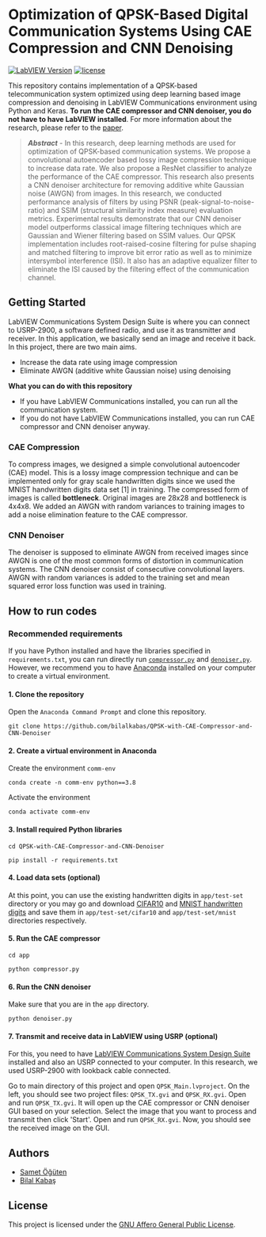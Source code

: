 # Optimization of QPSK-Based Digital Communication Systems Using CAE Compression and CNN Denoising

[![LabVIEW Version](https://img.shields.io/badge/LabVIEW-Comms%202.0-%234285F4?style=flat-square)](https://www.ni.com/en-tr/support/downloads/software-products/download.labview-communications-system-design-suite.html#306816)
[![license](https://img.shields.io/badge/license-AGPL%203.0-%23F65314?style=flat-square)](LICENSE)

This repository contains implementation of a QPSK-based telecommunication system optimized using deep learning based image compression and denoising in LabVIEW Communications environment using Python and Keras. **To run the CAE compressor and CNN denoiser, you do not have to have LabVIEW installed**. For more information about the research, please refer to the [paper]().

> ***Abstract*** - In this research, deep learning methods are used for optimization of QPSK-based communication systems. We propose a convolutional autoencoder based lossy image compression technique to increase data rate. We also propose a ResNet classifier to analyze the performance of the CAE compressor. This research also presents a CNN denoiser architecture for removing additive white Gaussian noise (AWGN) from images. In this research, we conducted performance analysis of filters by using PSNR (peak-signal-to-noise-ratio) and SSIM (structural similarity index measure) evaluation metrics. Experimental results demonstrate that our CNN denoiser model outperforms classical image filtering techniques which are Gaussian and Wiener filtering based on SSIM values. Our QPSK implementation includes root-raised-cosine filtering for pulse shaping and matched filtering to improve bit error ratio as well as to minimize intersymbol interference (ISI). It also has an adaptive equalizer filter to eliminate the ISI caused by the filtering effect of the communication channel.

## Getting Started

LabVIEW Communications System Design Suite is where you can connect to USRP-2900, a software defined radio, and use it as transmitter and receiver. In this application, we basically send an image and receive it back. In this project, there are two main aims.

- Increase the data rate using image compression
- Eliminate AWGN (additive white Gaussian noise) using denoising

**What you can do with this repository**

- If you have LabVIEW Communications installed, you can run all the communication system.
- If you do not have LabVIEW Communications installed, you can run CAE compressor and CNN denoiser anyway.

### CAE Compression

To compress images, we designed a simple convolutional autoencoder (CAE) model. This is a lossy image compression technique and can be implemented only for gray scale handwritten digits since we used the MNIST handwritten digits data set [1] in training. The compressed form of images is called **bottleneck**. Original images are 28x28 and bottleneck is 4x4x8. We added an AWGN with random variances to training images to add a noise elimination feature to the CAE compressor. 

### CNN Denoiser

The denoiser is supposed to eliminate AWGN from received images since AWGN is one of the most common forms of distortion in communication systems. The CNN denoiser consist of consecutive convolutional layers. AWGN with random variances is added to the training set and mean squared error loss function was used in training.

## How to run codes

### Recommended requirements

If you have Python installed and have the libraries specified in `requirements.txt`, you can run directly run [`compressor.py`](app) and [`denoiser.py`](app). However, we recommend you to have [Anaconda](https://www.anaconda.com/products/individual) installed on your computer to create a virtual environment.

#### 1. Clone the repository

Open the `Anaconda Command Prompt` and clone this repository.

```
git clone https://github.com/bilalkabas/QPSK-with-CAE-Compressor-and-CNN-Denoiser
```

#### 2. Create a virtual environment in Anaconda

Create the environment `comm-env`

```
conda create -n comm-env python==3.8
```

Activate the environment


```
conda activate comm-env
```

#### 3. Install required Python libraries

```
cd QPSK-with-CAE-Compressor-and-CNN-Denoiser

pip install -r requirements.txt
```

#### 4. Load data sets (optional)

At this point, you can use the existing handwritten digits in `app/test-set` directory or you may go and download [CIFAR10](https://www.cs.toronto.edu/~kriz/cifar.html) and [MNIST handwritten digits](http://yann.lecun.com/exdb/mnist/) and save them in `app/test-set/cifar10` and `app/test-set/mnist` directories respectively.

#### 5. Run the CAE compressor

```
cd app

python compressor.py
```

#### 6. Run the CNN denoiser

Make sure that you are in the `app` directory.

```
python denoiser.py
```

#### 7. Transmit and receive data in LabVIEW using USRP (optional)

For this, you need to have [LabVIEW Communications System Design Suite](https://www.ni.com/en-tr/support/downloads/software-products/download.labview-communications-system-design-suite.html#306816) installed and also an USRP connected to your computer. In this research, we used USRP-2900 with lookback cable connected.

Go to main directory of this project and open `QPSK_Main.lvproject`. On the left, you should see two project files: `QPSK_TX.gvi` and `QPSK_RX.gvi`. Open and run `QPSK_TX.gvi`. It will open up the CAE compressor or CNN denoiser GUI based on your selection. Select the image that you want to process and transmit then click 'Start'. Open and run `QPSK_RX.gvi`. Now, you should see the received image on the GUI.

## Authors

- [Samet Öğüten](https://github.com/sametoguten)
- [Bilal Kabaş](https://github.com/bilalkabas)

## License

This project is licensed under the [GNU Affero General Public License](LICENSE).
